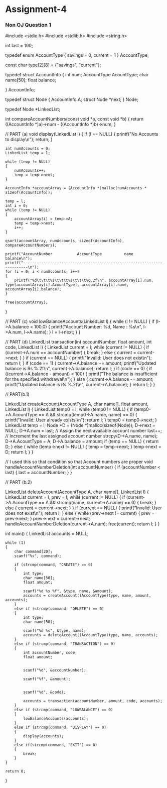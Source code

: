 # Assignment-4

### Non OJ Question 1

#include <stdio.h>
#include <stdlib.h>
#include <string.h>

int last = 100;

typedef enum AccountType
{
    savings = 0,
    current = 1
} AccountType;

const char type[2][8] = {"savings", "current"};

typedef struct AccountInfo
{
    int num;
    AccountType AcountType;
    char name[50];
    float balance;

} AccountInfo;

typedef struct Node
{
    AccountInfo A;
    struct Node *next;
} Node;

typedef Node *LinkedList;

int compareAccountNumbers(const void *a, const void *b)
{
    return ((AccountInfo *)a)->num - ((AccountInfo *)b)->num;
}

// PART (a)
void display(LinkedList l)
{
    if (l == NULL)
    {
        printf("No Accounts to display\n");
        return;
    }

    int numAccounts = 0;
    LinkedList temp = l;

    while (temp != NULL)
    {
        numAccounts++;
        temp = temp->next;
    }

    AccountInfo *accountArray = (AccountInfo *)malloc(numAccounts * sizeof(AccountInfo));

    temp = l;
    int i = 0;
    while (temp != NULL)
    {
        accountArray[i] = temp->A;
        temp = temp->next;
        i++;
    }

    qsort(accountArray, numAccounts, sizeof(AccountInfo), compareAccountNumbers);

    printf("AccountNumber           AccountType          name            balance\n");
    printf("------------------------------------------------------------------------\n");
    for (i = 0; i < numAccounts; i++)
    {
        printf("%d\t\t\t%s\t\t\t%s\t\t\t%0.2f\n", accountArray[i].num, type[accountArray[i].AcountType], accountArray[i].name, accountArray[i].balance);
    }

    free(accountArray);
}

// PART (c)
void lowBalanceAccounts(LinkedList l)
{
    while (l != NULL)
    {
        if (l->A.balance < 100.0)
        {
            printf("Account Number: %d, Name : %s\n", l->A.num, l->A.name);
        }
        l = l->next;
    }
}

// PART (d)
LinkedList transaction(int accountNumber, float amount, int code, LinkedList l)
{
    LinkedList current = l;
    while (current != NULL)
    {
        if (current->A.num == accountNumber)
        {
            break;
        }
        else
        {
            current = current->next;
        }
    }
    if (current == NULL)
    {
        printf("Invalid: User does not exist\n");
        return l;
    }
    if (code == 1)
    {
        current->A.balance += amount;
        printf("Updated balance is Rs %.2f\n", current->A.balance);
        return l;
    }
    if (code == 0)
    {
        if ((current->A.balance - amount) < 100)
        {
            printf("The balance is insufficient for the specified withdrawal\n");
        }
        else
        {
            current->A.balance -= amount;
            printf("Updated balance is Rs %.2f\n", current->A.balance);
        }
        return l;
    }
}

//  PART(b.1)

LinkedList createAccount(AccountType A, char name[], float amount, LinkedList l)
{
    LinkedList temp0 = l;
    while (temp0 != NULL)
    {
        if (temp0->A.AcountType == A && strcmp(temp0->A.name, name) == 0)
        {
            printf("Invalid: User already exists!\n");
            return l;
        }
        temp0 = temp0->next;
    }
    LinkedList temp = l;
    Node *D = (Node *)malloc(sizeof(Node));
    D->next = NULL;
    D->A.num = last; // Assign the next available account number
    last++;          // Increment the last assigned account number
    strcpy(D->A.name, name);
    D->A.AcountType = A;
    D->A.balance = amount;
    if (temp == NULL)
    {
        return D;
    }
    else
    {
        while (temp->next != NULL)
        {
            temp = temp->next;
        }
        temp->next = D;
        return l;
    }
}

// I used this so that condition so that Account numbers are proper
void handleAccountNumberDeletion(int accountNumber)
{
    if (accountNumber < last)
    {
        last = accountNumber;
    }
}

// PART (b.2)

LinkedList deleteAccount(AccountType A, char name[], LinkedList l)
{
    LinkedList current = l, prev = l;
    while (current != NULL)
    {
        if (current->A.AcountType == A && strcmp(name, current->A.name) == 0)
        {
            break;
        }
        else
        {
            current = current->next;
        }
    }
    if (current == NULL)
    {
        printf("Invalid: User does not exist\n");
        return l;
    }
    else
    {
        while (prev->next != current)
        {
            prev = prev->next;
        }
        prev->next = current->next;
        handleAccountNumberDeletion(current->A.num);
        free(current);
        return l;
    }
}

int main()
{
    LinkedList accounts = NULL;

    while (1)
    {
        char command[20];
        scanf("%s", command);

        if (strcmp(command, "CREATE") == 0)
        {
            int type;
            char name[50];
            float amount;

            scanf("%d %s %f", &type, name, &amount);
            accounts = createAccount((AccountType)type, name, amount, accounts);
        }
        else if (strcmp(command, "DELETE") == 0)
        {
            int type;
            char name[50];

            scanf("%d %s", &type, name);
            accounts = deleteAccount((AccountType)type, name, accounts);
        }
        else if (strcmp(command, "TRANSACTION") == 0)
        {
            int accountNumber, code;
            float amount;

            
            scanf("%d", &accountNumber);
           
            scanf("%f", &amount);
            
            
            scanf("%d", &code);

            accounts = transaction(accountNumber, amount, code, accounts);
        }
        else if (strcmp(command, "LOWBALANCE") == 0)
        {
            lowBalanceAccounts(accounts);
        }
        else if (strcmp(command, "DISPLAY") == 0)
        {
            display(accounts);
        }
        else if(strcmp(command, "EXIT") == 0)
        {
            break;
        }
    }

    return 0;
}
